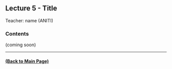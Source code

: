 ## Lecture 5 - Title
Teacher: name (ANITI)



### Contents

(coming soon)

---
#### [(Back to Main Page)](../index.md)
